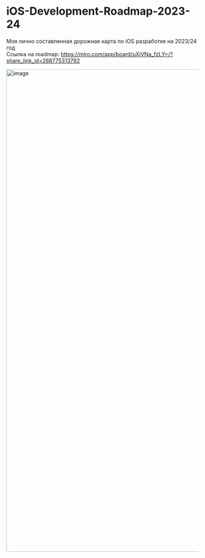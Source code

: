 # iOS-Development-Roadmap-2023-24
Моя лично составленная дорожная карта по iOS разработке на 2023/24 год
<br>
Ссылка на roadmap: https://miro.com/app/board/uXjVNa_fzLY=/?share_link_id=268775313792

<img width="1263" alt="image" src="https://github.com/jibunnoeiko/iOS-Development-Roadmap-2023-24/assets/62598594/889c172f-68d7-41cc-b4f6-8f81951f5a78">
